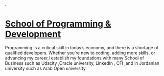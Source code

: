 
.

# [School of Programming & Development](https://www.udacity.com/school-of-programming)



Programming is a critical skill in today’s economy, and there is a shortage of qualified developers. Whether you’re new to coding, adding more skills, or advancing my career,I establish my foundations with many School of Business such as Udacity ,Oracle university,  LinkedIn , CFI ,and in Jordanian university such as  Arab Open university.
